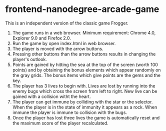 frontend-nanodegree-arcade-game
===============================
This is an independent version of the classic game Frogger.
1. The game runs in a web browser. Minimum requirement: 
   Chrome 4.0, Explorer 9.0 and Firefox 2.0.
2. Run the game by open index.html in web browser.
3. The player is moved with the arrow buttons.
4. Pressing other buttons than the arrow buttons 
   results in changing the player's outlook.
5. Points are gained by hitting the sea at the top
   of the screen (worth 100 points) and by obtaining
   the bonus elements which appear randomly on the
   gray grids. The bonus items which give points are 
   the gems and the key. 
6. The player has 3 lives to begin with. Lives are
   lost by running into the enemy bugs which cross
   the screen from left to right. New live can be
   gained with a collision witht the heart.
7. The player can get immune by colliding with the
   star or the selector. When the player is in the state
   of immunity it appears as a rock. When immune
   the player is immune to collision with the bugs.
8. Once the player has lost three lives the game is
   automatically reset and the maximum score of the
   player recalculated.
